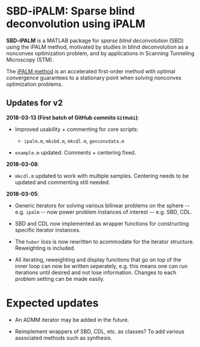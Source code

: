 # SBD-iPALM: Sparse blind deconvolution using iPALM

**SBD-iPALM** is a MATLAB package for *sparse blind deconvolution* (SBD) using the iPALM method, motivated by studies in blind deconvolution as a nonconvex optimization problem, and by applications in Scanning Tunneling Microscopy (STM).

The [iPALM method](https://arxiv.org/abs/1702.02505) is an accelerated first-order method with optimal convergence guarantees to a stationary point when solving nonconvex optimization problems.


## Updates for v2

**2018-03-13 (First batch of GitHub commits `GitHub1`)**:

- Improved usability + commenting for core scripts:
    * `ipalm.m`, `mksbd.m`,  `mkcdl.m`, `genconvdata.m`

- `example.m` updated. Comments + centering fixed.


**2018-03-08**:

- `mkcdl.m` updated to work with multiple samples. Centering needs to be updated and commenting still needed.


**2018-03-05**:

- Generic iterators for solving various bilinear problems on the sphere -- e.g. `ipalm` -- now power problem instances of interest -- e.g. SBD, CDL.

- SBD and CDL now implemented as wrapper functions for constructing specific iterator instances.

- The `huber` loss is now rewritten to acommodate for the iterator structure. Reweighting is included.

- All iterating, reweighting and display functions that go on top of the inner loop can now be written seperately, e.g. this means one can run iterations until desired and not lose information. Changes to each problem setting can be made easily.


# Expected updates

- An ADMM iterator may be added in the future.

- Reimplement wrappers of SBD, CDL, etc. as classes? To add various associated methods such as synthesis.